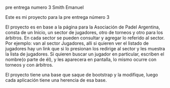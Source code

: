 pre entrega numero 3 Smith Emanuel

Este es mi proyecto para la pre entrega número 3

El proyecto es en base a la página para la Asociación de Padel Argentina, consta de un Inicio, un sector de jugadores, otro de torneos y otro para los árbitros. En cada sector se pueden consultar y agregar lo referido al sector. Por ejemplo: van al sector Jugadores, alli si quieren ver el listado de jugadores hay un link que si lo presionan los redirige al sector y les muestra la lista de jugadores. Si quieren buscar un jugador en particular, escriben el nombre(o parte de él), y les aparecera en pantalla, lo mismo ocurre con torneos y con árbitros.

El proyecto tiene una base que saque de bootstrap y la modifique, luego cada aplicación tiene una herencia de esa base.

